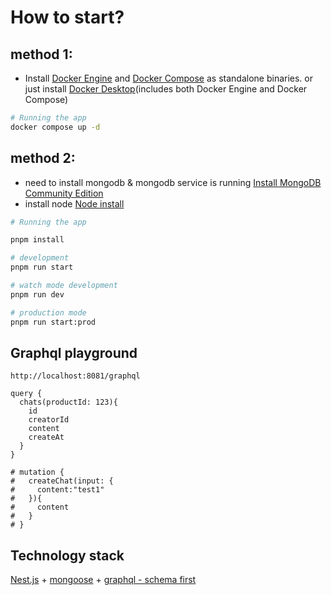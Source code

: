 # How to start?

## method 1:

- Install [Docker Engine](https://docs.docker.com/get-docker/) and [Docker Compose](https://docs.docker.com/compose/install/) as standalone binaries. or just install [Docker Desktop](https://docs.docker.com/desktop/)(includes both Docker Engine and Docker Compose)

```bash
# Running the app
docker compose up -d
```

## method 2:

- need to install mongodb & mongodb service is running
  [Install MongoDB Community Edition](https://www.mongodb.com/docs/manual/administration/install-community/)
- install node
  [Node install](https://nodejs.org/en)

```bash
# Running the app

pnpm install

# development
pnpm run start

# watch mode development
pnpm run dev

# production mode
pnpm run start:prod
```

## Graphql playground

```
http://localhost:8081/graphql

query {
  chats(productId: 123){
    id
    creatorId
    content
    createAt
  }
}

# mutation {
#   createChat(input: {
#     content:"test1"
#   }){
#     content
#   }
# }

```

## Technology stack

[Nest.js](https://docs.nestjs.com/graphql/quick-start#schema-first) + [mongoose](https://docs.nestjs.com/techniques/mongodb) + [graphql - schema first](https://docs.nestjs.com/graphql/quick-start)
